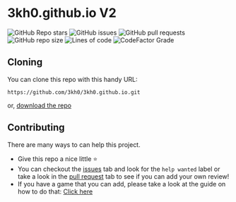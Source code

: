 # 3kh0.github.io V2

![GitHub Repo stars](https://img.shields.io/github/stars/3kh0/3kh0.github.io?color=yellow&label=Repo%20stars&logo=github)
![GitHub issues](https://img.shields.io/github/issues/3kh0/3kh0.github.io?logo=github)
![GitHub pull requests](https://img.shields.io/github/issues-pr/3kh0/3kh0.github.io?logo=github)
![GitHub repo size](https://img.shields.io/github/repo-size/3kh0/3kh0.github.io?label=Total%20size&logo=github)
![Lines of code](https://img.shields.io/tokei/lines/github.com/3kh0/3kh0.github.io?color=yellow&label=Total%20lines&logo=github)
![CodeFactor Grade](https://img.shields.io/codefactor/grade/github/3kh0/3kh0.github.io?logo=codefactor)

## Cloning

You can clone this repo with this handy URL:
```
https://github.com/3kh0/3kh0.github.io.git
```
or, [download the repo](https://github.com/3kh0/3kh0.github.io/archive/refs/heads/main.zip)

## Contributing

There are many ways to can help this project.

- Give this repo a nice little :star:
- You can checkout the [issues](https://github.com/3kh0/3kh0.github.io/issues) tab and look for the `help wanted` label or take a look in the [pull request](https://github.com/3kh0/3kh0.github.io/pulls) tab to see if you can add your own review! 
- If you have a game that you can add, please take a look at the guide on how to do that: [Click here](https://github.com/3kh0/3kh0.github.io/wiki/Guide:-Adding-games)
